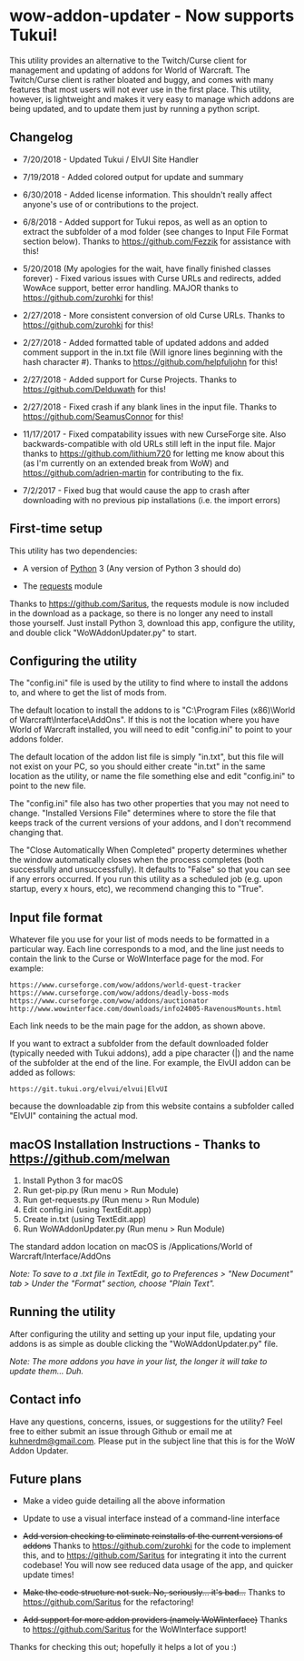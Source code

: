 # wow-addon-updater - Now supports Tukui!

This utility provides an alternative to the Twitch/Curse client for management and updating of addons for World of Warcraft. The Twitch/Curse client is rather bloated and buggy, and comes with many features that most users will not ever use in the first place. This utility, however, is lightweight and makes it very easy to manage which addons are being updated, and to update them just by running a python script.

## Changelog

* 7/20/2018 - Updated Tukui / ElvUI Site Handler 

* 7/19/2018 - Added colored output for update and summary

* 6/30/2018 - Added license information. This shouldn't really affect anyone's use of or contributions to the project.

* 6/8/2018 - Added support for Tukui repos, as well as an option to extract the subfolder of a mod folder (see changes to Input File Format section below). Thanks to https://github.com/Fezzik for assistance with this!

* 5/20/2018 (My apologies for the wait, have finally finished classes forever) - Fixed various issues with Curse URLs and redirects, added WowAce support, better error handling. MAJOR thanks to https://github.com/zurohki for this!

* 2/27/2018 - More consistent conversion of old Curse URLs. Thanks to https://github.com/zurohki for this!

* 2/27/2018 - Added formatted table of updated addons and added comment support in the in.txt file (Will ignore lines beginning with the hash character #). Thanks to https://github.com/helpfuljohn for this!

* 2/27/2018 - Added support for Curse Projects. Thanks to https://github.com/Delduwath for this!

* 2/27/2018 - Fixed crash if any blank lines in the input file. Thanks to https://github.com/SeamusConnor for this!

* 11/17/2017 - Fixed compatability issues with new CurseForge site. Also backwards-compatible with old URLs still left in the input file. Major thanks to https://github.com/lithium720 for letting me know about this (as I'm currently on an extended break from WoW) and https://github.com/adrien-martin for contributing to the fix.

* 7/2/2017 - Fixed bug that would cause the app to crash after downloading with no previous pip installations (i.e. the import errors)

## First-time setup

This utility has two dependencies:

* A version of [Python](https://www.python.org/) 3 (Any version of Python 3 should do)

* The [requests](http://docs.python-requests.org/en/master/) module

Thanks to https://github.com/Saritus, the requests module is now included in the download as a package, so there is no longer any need to install those yourself. Just install Python 3, download this app, configure the utility, and double click "WoWAddonUpdater.py" to start.

## Configuring the utility

The "config.ini" file is used by the utility to find where to install the addons to, and where to get the list of mods from.

The default location to install the addons to is "C:\Program Files (x86)\World of Warcraft\Interface\AddOns". If this is not the location where you have World of Warcraft installed, you will need to edit "config.ini" to point to your addons folder.

The default location of the addon list file is simply "in.txt", but this file will not exist on your PC, so you should either create "in.txt" in the same location as the utility, or name the file something else and edit "config.ini" to point to the new file.

The "config.ini" file also has two other properties that you may not need to change. "Installed Versions File" determines where to store the file that keeps track of the current versions of your addons, and I don't recommend changing that.

The "Close Automatically When Completed" property determines whether the window automatically closes when the process completes (both successfully and unsuccessfully). It defaults to "False" so that you can see if any errors occurred. If you run this utility as a scheduled job (e.g. upon startup, every x hours, etc), we recommend changing this to "True".

## Input file format

Whatever file you use for your list of mods needs to be formatted in a particular way. Each line corresponds to a mod, and the line just needs to contain the link to the Curse or WoWInterface page for the mod. For example:

    https://www.curseforge.com/wow/addons/world-quest-tracker
    https://www.curseforge.com/wow/addons/deadly-boss-mods
    https://www.curseforge.com/wow/addons/auctionator
    http://www.wowinterface.com/downloads/info24005-RavenousMounts.html
    
    
Each link needs to be the main page for the addon, as shown above.

If you want to extract a subfolder from the default downloaded folder (typically needed with Tukui addons), add a pipe character (|) and the name of the subfolder at the end of the line. For example, the ElvUI addon can be added as follows:

    https://git.tukui.org/elvui/elvui|ElvUI

because the downloadable zip from this website contains a subfolder called "ElvUI" containing the actual mod.

## macOS Installation Instructions - Thanks to https://github.com/melwan

1. Install Python 3 for macOS
2. Run get-pip.py (Run menu > Run Module)
3. Run get-requests.py (Run menu > Run Module)
4. Edit config.ini (using TextEdit.app)
5. Create in.txt (using TextEdit.app)
6. Run WoWAddonUpdater.py (Run menu > Run Module)

The standard addon location on macOS is /Applications/World of Warcraft/Interface/AddOns

*Note: To save to a .txt file in TextEdit, go to Preferences > "New Document" tab > Under the "Format" section, choose "Plain Text".*

## Running the utility

After configuring the utility and setting up your input file, updating your addons is as simple as double clicking the "WoWAddonUpdater.py" file.

*Note: The more addons you have in your list, the longer it will take to update them... Duh.*

## Contact info

Have any questions, concerns, issues, or suggestions for the utility? Feel free to either submit an issue through Github or email me at kuhnerdm@gmail.com. Please put in the subject line that this is for the WoW Addon Updater.

## Future plans

* Make a video guide detailing all the above information

* Update to use a visual interface instead of a command-line interface

* ~~Add version checking to eliminate reinstalls of the current versions of addons~~ Thanks to https://github.com/zurohki for the code to implement this, and to https://github.com/Saritus for integrating it into the current codebase! You will now see reduced data usage of the app, and quicker update times!

* ~~Make the code structure not suck. No, seriously... it's bad...~~ Thanks to https://github.com/Saritus for the refactoring!

* ~~Add support for more addon providers (namely WoWInterface)~~ Thanks to https://github.com/Saritus for the WoWInterface support!

Thanks for checking this out; hopefully it helps a lot of you :)
